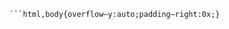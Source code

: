 <!-- 太经典 -->
```html,body{overflow–y:hidden;padding–right:17px;}
```html,body{overflow–y:auto;padding–right:0x;}